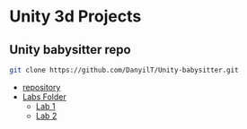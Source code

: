 # Unity 3d Projects

## Unity babysitter repo

```sh
git clone https://github.com/DanyilT/Unity-babysitter.git
```

- [repository](https://github.com/DanyilT/Unity-babysitter/)
- [Labs Folder](https://github.com/DanyilT/Unity-babysitter/tree/main/Create%20with%20Code)
	- [Lab 1](https://github.com/DanyilT/Unity-babysitter/tree/main/Create%20with%20Code/Player%20Control)
	- [Lab 2](https://github.com/DanyilT/Unity-babysitter/tree/main/Create%20with%20Code/Basic%20Gameplay)
